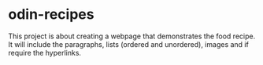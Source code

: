# odin-recipes
This project is about creating a webpage that demonstrates the food recipe. It will include the paragraphs, lists (ordered and unordered), images and if require the hyperlinks.
